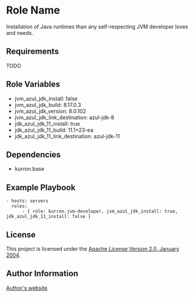 Role Name
=========

Installation of Java runtimes than any self-respecting JVM developer loves and needs.

Requirements
------------

TODO

Role Variables
--------------

* jvm_azul_jdk_install: false
* jvm_azul_jdk_build: 8.17.0.3
* jvm_azul_jdk_version: 8.0.102
* jvm_azul_jdk_link_destination: azul-jdk-8
* jdk_azul_jdk_11_install: true
* jdk_azul_jdk_11_build: 11.1+23-ea
* jdk_azul_jdk_11_link_destination: azul-jdk-11


Dependencies
------------

* kurron.base

Example Playbook
----------------

```
- hosts: servers
  roles:
      - { role: kurron.jvm-developer, jvm_azul_jdk_install: true, jdk_azul_jdk_11_install: false }
```

License
-------

This project is licensed under the [Apache License Version 2.0, January 2004](http://www.apache.org/licenses/).

Author Information
------------------

[Author's website](http://jvmguy.com/).
